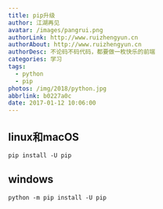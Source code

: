 ```yaml
---
title: pip升级
author: 江湖再见
avatar: /images/pangrui.png
authorLink: http://www.ruizhengyun.cn
authorAbout: http://www.ruizhengyun.cn
authorDesc: 不论码不码代码，都要做一枚快乐的前端
categories: 学习
tags:
  - python
  - pip
photos: /img/2018/python.jpg
abbrlink: b0227a0c
date: 2017-01-12 10:06:00
---
```


## linux和macOS
```
pip install -U pip
```

## windows
```
python -m pip install -U pip
```
